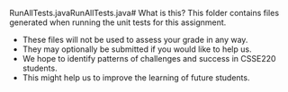 RunAllTests.javaRunAllTests.java# What is this?
This folder contains files generated when running the unit tests for this assignment.
* These files will not be used to assess your grade in any way.
* They may optionally be submitted if you would like to help us.
* We hope to identify patterns of challenges and success in CSSE220 students.
* This might help us to improve the learning of future students.
